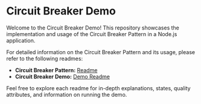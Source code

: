 # Circuit Breaker Demo

Welcome to the Circuit Breaker Demo! This repository showcases the implementation and usage of the Circuit Breaker Pattern in a Node.js application.

For detailed information on the Circuit Breaker Pattern and its usage, please refer to the following readmes:

- **Circuit Breaker Pattern:** [Readme](./docs/PATTERN.MD)
- **Circuit Breaker Demo:** [Demo Readme](./docs/DEMO.MD)

Feel free to explore each readme for in-depth explanations, states, quality attributes, and information on running the demo.

